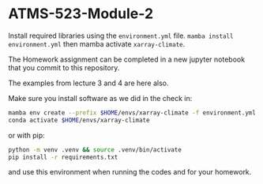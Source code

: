 # ATMS-523-Module-2

Install required libraries using the `environment.yml` file.  `mamba install environment.yml` then mamba activate `xarray-climate`.

The Homework assignment can be completed in a new jupyter notebook that you commit to this repository.

The examples from lecture 3 and 4 are here also.

Make sure you install software as we did in the check in:
   ```bash
   mamba env create --prefix $HOME/envs/xarray-climate -f environment.yml
   conda activate $HOME/envs/xarray-climate
   ```
   or with pip:
   ```bash
   python -m venv .venv && source .venv/bin/activate
   pip install -r requirements.txt
   ```

   and use this environment when running the codes and for your homework.
